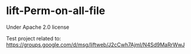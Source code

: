 lift-Perm-on-all-file
=====================
Under Apache 2.0 license

Test project related to:
https://groups.google.com/d/msg/liftweb/J2cCwh7AjmI/N4Sd9MaRrWwJ

